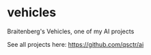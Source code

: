 # vehicles

Braitenberg's Vehicles, one of my AI projects

See all projects here: https://github.com/qsctr/ai
